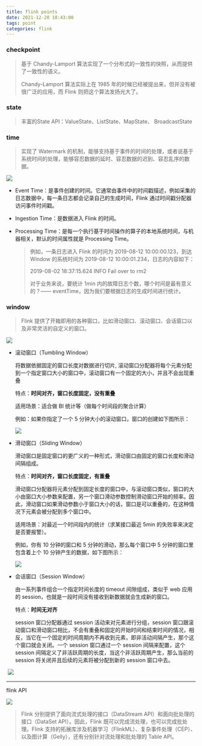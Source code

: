 ```yaml
---
title: flink points
date: 2021-12-28 18:43:00
tags: point
categories: flink
---
```


### checkpoint

> 基于 Chandy-Lamport 算法实现了一个分布式的一致性的快照，从而提供了一致性的语义。
>
> Chandy-Lamport 算法实际上在 1985 年的时候已经被提出来，但并没有被很广泛的应用，而 Flink 则把这个算法发扬光大了。



### state

> 丰富的State API：ValueState、ListState、MapState、 BroadcastState



### time

> 实现了 Watermark 的机制，能够支持基于事件的时间的处理，或者说基于系统时间的处理，能够容忍数据的延时、容忍数据的迟到、容忍乱序的数据。

![](/images/flink/flink_time.png)

- Event Time：是事件创建的时间。它通常由事件中的时间戳描述，例如采集的日志数据中，每一条日志都会记录自己的生成时间，Flink 通过时间戳分配器访问事件时间戳。

- Ingestion Time：是数据进入 Flink 的时间。

- Processing Time：是每一个执行基于时间操作的算子的本地系统时间，与机器相关，默认的时间属性就是 Processing Time。

  > 例如，一条日志进入 Flink 的时间为 2019-08-12 10:00:00.123，到达 Window 的系统时间为 2019-08-12 10:00:01.234，日志的内容如下：
  >
  > 2019-08-02 18:37:15.624 INFO Fail over to rm2
  >
  > 对于业务来说，要统计 1min 内的故障日志个数，哪个时间是最有意义的？—— eventTime，因为我们要根据日志的生成时间进行统计。





### window

> Flink 提供了开箱即用的各种窗口，比如滑动窗口、滚动窗口、会话窗口以及非常灵活的自定义的窗口。

![](/images/flink/flink_window.png)

- 滚动窗口（Tumbling Window）

  将数据依据固定的窗口长度对数据进行切片, 滚动窗口分配器将每个元素分配到一个指定窗口大小的窗口中，滚动窗口有一个固定的大小，并且不会出现重叠

  特点：**时间对齐，窗口长度固定，没有重叠**

  适用场景：适合做 BI 统计等（做每个时间段的聚合计算）

  例如：如果你指定了一个 5 分钟大小的滚动窗口，窗口的创建如下图所示：

  ![](/images/flink/flink_window_tumbling.png)

  

- 滑动窗口（Sliding Window）

  滑动窗口是固定窗口的更广义的一种形式，滑动窗口由固定的窗口长度和滑动间隔组成。

  特点：**时间对齐，窗口长度固定，有重叠**

  滑动窗口分配器将元素分配到固定长度的窗口中，与滚动窗口类似，窗口的大小由窗口大小参数来配置，另一个窗口滑动参数控制滑动窗口开始的频率。因此，滑动窗口如果滑动参数小于窗口大小的话，窗口是可以重叠的，在这种情况下元素会被分配到多个窗口中。

  适用场景：对最近一个时间段内的统计（求某接口最近 5min 的失败率来决定是否要报警）。

  例如，你有 10 分钟的窗口和 5 分钟的滑动，那么每个窗口中 5 分钟的窗口里包含着上个 10 分钟产生的数据，如下图所示：

  ![](/images/flink/flink_window_sliding.png)

- 会话窗口（Session Window）

  由一系列事件组合一个指定时间长度的 timeout 间隙组成，类似于 web 应用的 session，也就是一段时间没有接收到新数据就会生成新的窗口。

  特点：**时间无对齐**

  session 窗口分配器通过 session 活动来对元素进行分组，session 窗口跟滚动窗口和滑动窗口相比，不会有重叠和固定的开始时间和结束时间的情况，相反，当它在一个固定的时间周期内不再收到元素，即非活动间隔产生，那个这个窗口就会关闭。一个 session 窗口通过一个 session 间隔来配置，这个 session 间隔定义了非活跃周期的长度，当这个非活跃周期产生，那么当前的 session 将关闭并且后续的元素将被分配到新的 session 窗口中去。

​		![](/images/flink/flink_window_session.png)







---

flink API

![](/images/flink/flink_runtime.png)



> Flink 分别提供了面向流式处理的接口（DataStream API）和面向批处理的接口（DataSet API）。因此，Flink 既可以完成流处理，也可以完成批处理。Flink 支持的拓展库涉及机器学习（FlinkML）、复杂事件处理（CEP）、以及图计算（Gelly），还有分别针对流处理和批处理的 Table API。






















